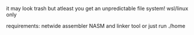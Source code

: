 it may look trash but atleast you get an unpredictable file system! wsl/linux only

requirements: netwide assembler NASM and linker tool or just run ./home
